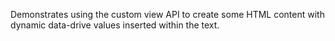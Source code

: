 Demonstrates using the custom view API to create some HTML content with dynamic data-drive values inserted within the text.
